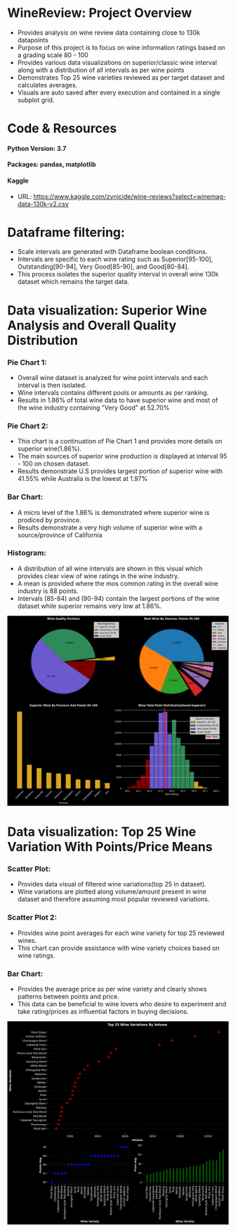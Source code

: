 # WineReview: Project Overview
- Provides analysis on wine review data containing close to 130k datapoints
- Purpose of this project is to focus on wine information ratings based on a grading scale 80 - 100
- Provides various data visualizations on superior/classic wine interval along with a distribution of all intervals as per wine points
- Demonstrates Top 25 wine varieties reviewed as per target dataset and calculates averages.
- Visuals are auto saved after every execution and contained in a single subplot grid.


 # Code & Resources 
 #### Python Version: 3.7
 #### Packages: pandas, matplotlib
 #### Kaggle
  - URL: https://www.kaggle.com/zynicide/wine-reviews?select=winemag-data-130k-v2.csv
     
 # Dataframe filtering:
  - Scale intervals are generated with Dataframe boolean conditions.
  - Intervals are specific to each wine rating such as Superior[95-100], Outstanding[90-94], Very Good[85-90], and Good[80-84].
  - This process isolates the superior quality interval in overall wine 130k dataset which remains the target data.
 
 # Data visualization: Superior Wine Analysis and Overall Quality Distribution
 ### Pie Chart 1:
   * Overall wine dataset is analyzed for wine point intervals and each interval is then isolated.
   * Wine intervals contains different pools or amounts as per ranking.
   * Results in 1.86% of total wine data to have superior wine and most of the wine industry containing "Very Good" at 52.70%
 ### Pie Chart 2:
   * This chart is a continuation of Pie Chart 1 and provides more details on superior wine(1.86%).
   * The main sources of superior wine production is displayed at interval 95 - 100 on chosen dataset.
   * Results demonstrate U.S provides largest portion of superior wine with 41.55% while Australia is the lowest at 1.97%
 ### Bar Chart:   
   * A micro level of the 1.86% is demonstrated where superior wine is prodiced by province.
   * Results demonstrate a very high volume of superior wine with a source/province of California
 ### Histogram:
   * A distribution of all wine intervals are shown in this visual which provides clear view of wine ratings in the wine industry.
   * A mean is provided where the mos common rating in the overall wine industry is 88 points.
   * Intervals (85-84) and (90-94) contain the largest portions of the wine dataset while superior remains very low at 1.86%.
 
 ![](https://raw.githubusercontent.com/Adan-Macias/WineReview_Project/master/Data_Visuals/wine_quality.png)
 
 # Data visualization: Top 25 Wine Variation With Points/Price Means
 ### Scatter Plot: 
   * Provides data visual of filtered wine variations(top 25 in dataset).
   * Wine variations are plotted along volume/amount present in wine dataset and therefore assuming most popular reviewed variations.
 ### Scatter Plot 2: 
   * Provides wine point averages for each wine variety for top 25 reviewed wines.
   * This chart can provide assistance with wine variety choices based on wine ratings.
 ### Bar Chart: 
   * Provides the average price as per wine variety and clearly shows patterns between points and price.
   * This data can be beneficial to wine lovers who desire to experiment and take rating/prices as influential factors in buying decisions.
 
 ![](https://raw.githubusercontent.com/Adan-Macias/WineReview_Project/master/Data_Visuals/top25_variations.png)


